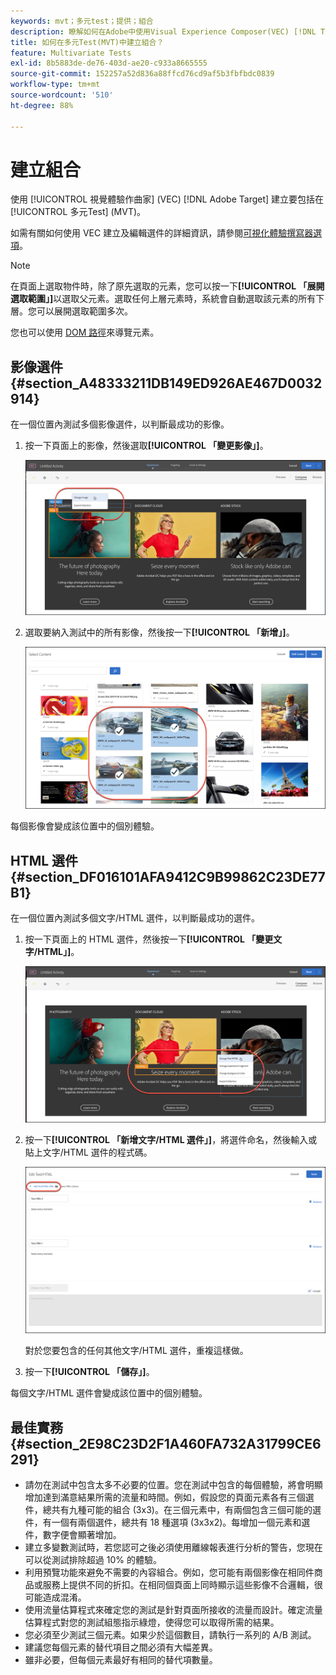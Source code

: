 ```yaml
---
keywords: mvt；多元test；提供；組合
description: 瞭解如何在Adobe中使用Visual Experience Composer(VEC) [!DNL Target] 建立要包含在「多元Test」(MVT)中的優惠。
title: 如何在多元Test(MVT)中建立組合？
feature: Multivariate Tests
exl-id: 8b5883de-de76-403d-ae20-c933a8665555
source-git-commit: 152257a52d836a88ffcd76cd9af5b3fbfbdc0839
workflow-type: tm+mt
source-wordcount: '510'
ht-degree: 88%

---
```


# 建立組合

使用 [!UICONTROL 視覺體驗作曲家] (VEC) [!DNL Adobe Target] 建立要包括在 [!UICONTROL 多元Test] (MVT)。

如需有關如何使用 VEC 建立及編輯選件的詳細資訊，請參閱[可視化體驗撰寫器選項](/help/main/c-experiences/c-visual-experience-composer/viztarget-options.md)。

>[!NOTE]
>
>在頁面上選取物件時，除了原先選取的元素，您可以按一下&#x200B;**[!UICONTROL 「展開選取範圍」]**&#x200B;以選取父元素。選取任何上層元素時，系統會自動選取該元素的所有下層。您可以展開選取範圍多次。
>
>您也可以使用 [DOM 路徑](/help/main/c-experiences/c-visual-experience-composer/viztarget-options.md#dom-path)來導覽元素。

## 影像選件 {#section_A48333211DB149ED926AE467D0032914}

在一個位置內測試多個影像選件，以判斷最成功的影像。

1. 按一下頁面上的影像，然後選取&#x200B;**[!UICONTROL 「變更影像」]**。

   ![變更影像選項](/help/main/c-activities/c-multivariate-testing/t-create-multivariate-test/assets/changeimage.png)

1. 選取要納入測試中的所有影像，然後按一下&#x200B;**[!UICONTROL 「新增」]**。

   ![用來新增影像的選取內容對話方塊](/help/main/c-activities/c-multivariate-testing/t-create-multivariate-test/assets/addimage.png)

每個影像會變成該位置中的個別體驗。

## HTML 選件 {#section_DF016101AFA9412C9B99862C23DE77B1}

在一個位置內測試多個文字/HTML 選件，以判斷最成功的選件。

1. 按一下頁面上的 HTML 選件，然後按一下&#x200B;**[!UICONTROL 「變更文字/HTML」]**。

   ![變更文字/HTML](/help/main/c-activities/c-multivariate-testing/t-create-multivariate-test/assets/changehtml.png)

1. 按一下&#x200B;**[!UICONTROL 「新增文字/HTML 選件」]**，將選件命名，然後輸入或貼上文字/HTML 選件的程式碼。

   ![編輯選件](/help/main/c-activities/c-multivariate-testing/t-create-multivariate-test/assets/editoffers.png)

   對於您要包含的任何其他文字/HTML 選件，重複這樣做。

1. 按一下&#x200B;**[!UICONTROL 「儲存」]**。

每個文字/HTML 選件會變成該位置中的個別體驗。

## 最佳實務 {#section_2E98C23D2F1A460FA732A31799CE6291}

* 請勿在測試中包含太多不必要的位置。您在測試中包含的每個體驗，將會明顯增加達到滿意結果所需的流量和時間。例如，假設您的頁面元素各有三個選件，總共有九種可能的組合 (3x3)。在三個元素中，有兩個包含三個可能的選件，有一個有兩個選件，總共有 18 種選項 (3x3x2)。每增加一個元素和選件，數字便會顯著增加。
* 建立多變數測試時，若您認可之後必須使用離線報表進行分析的警告，您現在可以從測試排除超過 10% 的體驗。
* 利用預覽功能來避免不需要的內容組合。例如，您可能有兩個影像在相同件商品或服務上提供不同的折扣。在相同個頁面上同時顯示這些影像不合邏輯，很可能造成混淆。
* 使用流量估算程式來確定您的測試是針對頁面所接收的流量而設計。確定流量估算程式對您的測試組態指示綠燈，使得您可以取得所需的結果。
* 您必須至少測試三個元素。如果少於這個數目，請執行一系列的 A/B 測試。
* 建議您每個元素的替代項目之間必須有大幅差異。
* 雖非必要，但每個元素最好有相同的替代項數量。
